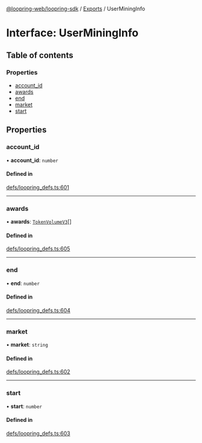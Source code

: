 [@loopring-web/loopring-sdk](../README.md) / [Exports](../modules.md) / UserMiningInfo

# Interface: UserMiningInfo

## Table of contents

### Properties

- [account\_id](UserMiningInfo.md#account_id)
- [awards](UserMiningInfo.md#awards)
- [end](UserMiningInfo.md#end)
- [market](UserMiningInfo.md#market)
- [start](UserMiningInfo.md#start)

## Properties

### account\_id

• **account\_id**: `number`

#### Defined in

[defs/loopring_defs.ts:601](https://github.com/Loopring/loopring_sdk/blob/077bca2/src/defs/loopring_defs.ts#L601)

___

### awards

• **awards**: [`TokenVolumeV3`](TokenVolumeV3.md)[]

#### Defined in

[defs/loopring_defs.ts:605](https://github.com/Loopring/loopring_sdk/blob/077bca2/src/defs/loopring_defs.ts#L605)

___

### end

• **end**: `number`

#### Defined in

[defs/loopring_defs.ts:604](https://github.com/Loopring/loopring_sdk/blob/077bca2/src/defs/loopring_defs.ts#L604)

___

### market

• **market**: `string`

#### Defined in

[defs/loopring_defs.ts:602](https://github.com/Loopring/loopring_sdk/blob/077bca2/src/defs/loopring_defs.ts#L602)

___

### start

• **start**: `number`

#### Defined in

[defs/loopring_defs.ts:603](https://github.com/Loopring/loopring_sdk/blob/077bca2/src/defs/loopring_defs.ts#L603)
